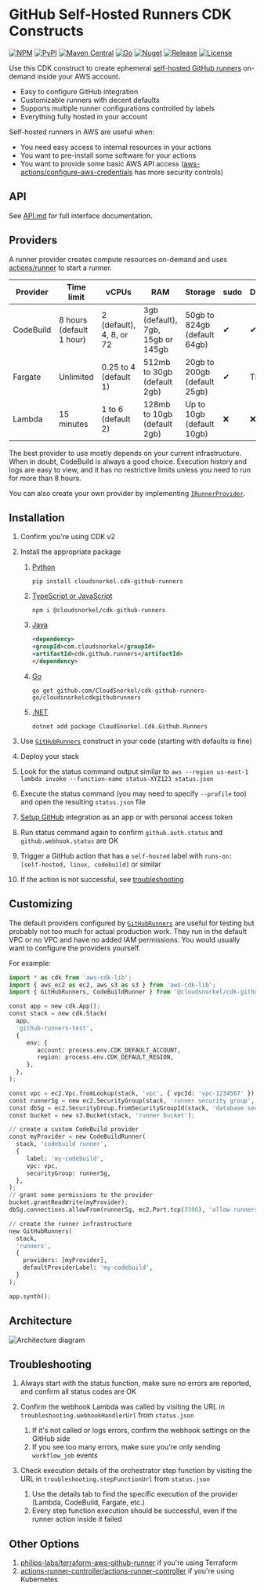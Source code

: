 # GitHub Self-Hosted Runners CDK Constructs

[![NPM](https://img.shields.io/npm/v/@cloudsnorkel/cdk-github-runners?label=npm&logo=npm)](https://www.npmjs.com/package/@cloudsnorkel/cdk-github-runners)
[![PyPI](https://img.shields.io/pypi/v/cloudsnorkel.cdk-github-runners?label=pypi&logo=pypi)](https://pypi.org/project/cloudsnorkel.cdk-github-runners)
[![Maven Central](https://img.shields.io/maven-central/v/com.cloudsnorkel/cdk.github.runners.svg?label=Maven%20Central&logo=java)](https://search.maven.org/search?q=g:%22com.cloudsnorkel%22%20AND%20a:%22cdk.github.runners%22)
[![Go](https://img.shields.io/github/v/tag/CloudSnorkel/cdk-github-runners?color=red&label=go&logo=go)](https://pkg.go.dev/github.com/CloudSnorkel/cdk-github-runners-go/cloudsnorkelcdkgithubrunners)
[![Nuget](https://img.shields.io/nuget/v/CloudSnorkel.Cdk.Github.Runners?color=red&&logo=nuget)](https://www.nuget.org/packages/CloudSnorkel.Cdk.Github.Runners/)
[![Release](https://github.com/CloudSnorkel/cdk-github-runners/actions/workflows/release.yml/badge.svg)](https://github.com/CloudSnorkel/cdk-github-runners/actions/workflows/release.yml)
[![License](https://img.shields.io/badge/license-Apache--2.0-blue)](https://github.com/CloudSnorkel/cdk-github-runners/blob/main/LICENSE)

Use this CDK construct to create ephemeral [self-hosted GitHub runners](https://docs.github.com/en/actions/hosting-your-own-runners/about-self-hosted-runners) on-demand inside your AWS account.

* Easy to configure GitHub integration
* Customizable runners with decent defaults
* Supports multiple runner configurations controlled by labels
* Everything fully hosted in your account

Self-hosted runners in AWS are useful when:

* You need easy access to internal resources in your actions
* You want to pre-install some software for your actions
* You want to provide some basic AWS API access ([aws-actions/configure-aws-credentials](https://github.com/marketplace/actions/configure-aws-credentials-action-for-github-actions) has more security controls)

## API

See [API.md](API.md) for full interface documentation.

## Providers

A runner provider creates compute resources on-demand and uses [actions/runner](https://github.com/actions/runner) to start a runner.

| Provider  | Time limit               | vCPUs                    | RAM                               | Storage                      | sudo | Docker |
|-----------|--------------------------|--------------------------|-----------------------------------|------------------------------|------|--------|
| CodeBuild | 8 hours (default 1 hour) | 2 (default), 4, 8, or 72 | 3gb (default), 7gb, 15gb or 145gb | 50gb to 824gb (default 64gb) | ✔    | ✔     |
| Fargate   | Unlimited                | 0.25 to 4 (default 1)    | 512mb to 30gb (default 2gb)       | 20gb to 200gb (default 25gb) | ✔    | TBD    |
| Lambda    | 15 minutes               | 1 to 6 (default 2)       | 128mb to 10gb (default 2gb)       | Up to 10gb (default 10gb)    | ❌    | ❌     |

The best provider to use mostly depends on your current infrastructure. When in doubt, CodeBuild is always a good choice. Execution history and logs are easy to view, and it has no restrictive limits unless you need to run for more than 8 hours.

You can also create your own provider by implementing [`IRunnerProvider`](API.md#IRunnerProvider).

## Installation

1. Confirm you're using CDK v2
2. Install the appropriate package

   1. [Python](https://www.npmjs.com/package/@cloudsnorkel/cdk-github-runners)

      ```
      pip install cloudsnorkel.cdk-github-runners
      ```
   2. [TypeScript or JavaScript](https://pypi.org/project/cloudsnorkel.cdk-github-runners)

      ```
      npm i @cloudsnorkel/cdk-github-runners
      ```
   3. [Java](https://search.maven.org/search?q=g:%22com.cloudsnorkel%22%20AND%20a:%22cdk.github.runners%22)

      ```xml
      <dependency>
      <groupId>com.cloudsnorkel</groupId>
      <artifactId>cdk.github.runners</artifactId>
      </dependency>
      ```
   4. [Go](https://pkg.go.dev/github.com/CloudSnorkel/cdk-github-runners-go/cloudsnorkelcdkgithubrunners)

      ```
      go get github.com/CloudSnorkel/cdk-github-runners-go/cloudsnorkelcdkgithubrunners
      ```
   5. [.NET](https://www.nuget.org/packages/CloudSnorkel.Cdk.Github.Runners/)

      ```
      dotnet add package CloudSnorkel.Cdk.Github.Runners
      ```
3. Use [`GitHubRunners`](API.md#CodeBuildRunner) construct in your code (starting with defaults is fine)
4. Deploy your stack
5. Look for the status command output similar to `aws --region us-east-1 lambda invoke --function-name status-XYZ123 status.json`
6. Execute the status command (you may need to specify `--profile` too) and open the resulting `status.json` file
7. [Setup GitHub](SETUP_GITHUB.md) integration as an app or with personal access token
8. Run status command again to confirm `github.auth.status` and `github.webhook.status` are OK
9. Trigger a GitHub action that has a `self-hosted` label with `runs-on: [self-hosted, linux, codebuild]` or similar
10. If the action is not successful, see [troubleshooting](#Troubleshooting)

## Customizing

The default providers configured by [`GitHubRunners`](API.md#CodeBuildRunner) are useful for testing but probably not too much for actual production work. They run in the default VPC or no VPC and have no added IAM permissions. You would usually want to configure the providers yourself.

For example:

```python
import * as cdk from 'aws-cdk-lib';
import { aws_ec2 as ec2, aws_s3 as s3 } from 'aws-cdk-lib';
import { GitHubRunners, CodeBuildRunner } from '@cloudsnorkel/cdk-github-runners';

const app = new cdk.App();
const stack = new cdk.Stack(
  app,
  'github-runners-test',
  {
     env: {
        account: process.env.CDK_DEFAULT_ACCOUNT,
        region: process.env.CDK_DEFAULT_REGION,
     },
  },
);

const vpc = ec2.Vpc.fromLookup(stack, 'vpc', { vpcId: 'vpc-1234567' });
const runnerSg = new ec2.SecurityGroup(stack, 'runner security group', { vpc: vpc });
const dbSg = ec2.SecurityGroup.fromSecurityGroupId(stack, 'database security group', 'sg-1234567');
const bucket = new s3.Bucket(stack, 'runner bucket');

// create a custom CodeBuild provider
const myProvider = new CodeBuildRunner(
  stack, 'codebuild runner',
  {
     label: 'my-codebuild',
     vpc: vpc,
     securityGroup: runnerSg,
  },
);
// grant some permissions to the provider
bucket.grantReadWrite(myProvider);
dbSg.connections.allowFrom(runnerSg, ec2.Port.tcp(3306), 'allow runners to connect to MySQL database');

// create the runner infrastructure
new GitHubRunners(
  stack,
  'runners',
  {
    providers: [myProvider],
    defaultProviderLabel: 'my-codebuild',
  }
);

app.synth();
```

## Architecture

![Architecture diagram](architecture.svg)

## Troubleshooting

1. Always start with the status function, make sure no errors are reported, and confirm all status codes are OK
2. Confirm the webhook Lambda was called by visiting the URL in `troubleshooting.webhookHandlerUrl` from `status.json`

   1. If it's not called or logs errors, confirm the webhook settings on the GitHub side
   2. If you see too many errors, make sure you're only sending `workflow_job` events
3. Check execution details of the orchestrator step function by visiting the URL in `troubleshooting.stepFunctionUrl` from `status.json`

   1. Use the details tab to find the specific execution of the provider (Lambda, CodeBuild, Fargate, etc.)
   2. Every step function execution should be successful, even if the runner action inside it failed

## Other Options

1. [philips-labs/terraform-aws-github-runner](https://github.com/philips-labs/terraform-aws-github-runner) if you're using Terraform
2. [actions-runner-controller/actions-runner-controller](https://github.com/actions-runner-controller/actions-runner-controller) if you're using Kubernetes
